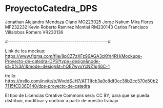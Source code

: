 # ProyectoCatedra_DPS
 
Jonathan Alejandro Mendoza Olano         MO223025
Jorge Nahum Mira Flores                  MF232232
Kevin Roberto Ramirez Montiel            RM230143
Carlos Francisco Villalobos Romero       VR230136


#---------------------------------------------------#

Link de los mockup:
https://www.figma.com/file/8pCZ7zXFz96AGA3cKfn4RH/Mockups-Proyecto-de-catedra-DPS?type=design&node-id=0%3A1&mode=design&t=hQE7wyxYcNZ1g46C-1

trello:
https://trello.com/invite/b/WvddSJH7/ATTIfcb3a0c8df0cc38b2cc570d50b27115fCD36D140/dps-proyecto-de-catedra

El tipo de Licencias Creative Commons sera:
CC BY, para que se pueda distribuir, modificar y contruir a partir de nuestro trabajo
